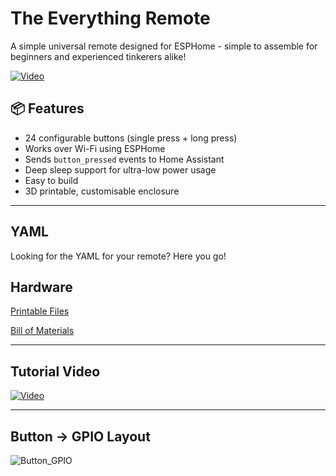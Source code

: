 # The Everything Remote

A simple universal remote designed for ESPHome - simple to assemble for beginners and experienced tinkerers alike! 

[![Video](https://img.youtube.com/vi/Pe_ozZkrRAw/maxresdefault.jpg)](https://www.youtube.com/watch?v=Pe_ozZkrRAw)


## 📦 Features

- 24 configurable buttons (single press + long press)
- Works over Wi-Fi using ESPHome
- Sends `button_pressed` events to Home Assistant
- Deep sleep support for ultra-low power usage
- Easy to build
- 3D printable, customisable enclosure

---

## YAML

Looking for the YAML for your remote? Here you go!


## Hardware

[Printable Files](https://www.printables.com/model/1281626-everything-remote-esp32-powered-universal-remote)

[Bill of Materials](https://github.com/TheStockPot/TheEverythingRemote/blob/main/Bill%20Of%20Materials.md)

---

## Tutorial Video

[![Video](https://img.youtube.com/vi/JU_7mb1ue7o/maxresdefault.jpg)](https://www.youtube.com/watch?v=JU_7mb1ue7o)


---

## Button -> GPIO Layout

![Button_GPIO](https://github.com/user-attachments/assets/2e815270-fa7c-42a7-87e6-7fd56a0b1cad)
